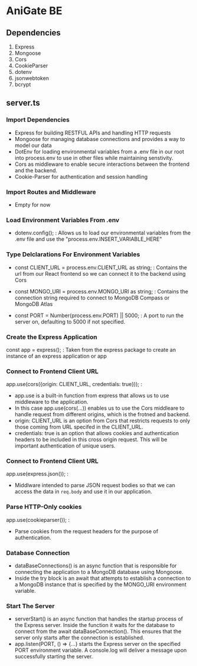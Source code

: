 # AniGate BE

## Dependencies
1. Express
2. Mongoose
3. Cors
4. CookieParser
5. dotenv
6. jsonwebtoken
7. bcrypt

## server.ts
### Import Dependencies
- Express for building RESTFUL APIs and handling HTTP requests
- Mongoose for managing database connections and provides a way to model our data
- DotEnv for loading environmental variables from a .env file in our root into process.env to use in other files while maintaining senstivity.
- Cors as middleware to enable secure interactions between the frontend and the backend.
- Cookie-Parser for authentication and session handling

### Import Routes and Middleware
- Empty for now

### Load Environment Variables From .env
- dotenv.config(); : Allows us to load our environmental variables from the .env file and use the "process.env.INSERT_VARIABLE_HERE" 

### Type Delclarations For Environment Variables
- const CLIENT_URL = process.env.CLIENT_URL as string; : Contains the url from our React frontend so we can connect it to the backend using Cors

- const MONGO_URI = process.env.MONGO_URI as string; : Contains the connection string required to connect to MongoDB Compass or MongoDB Atlas

- const PORT = Number(process.env.PORT) || 5000; : A port to run the server on, defaulting to 5000 if not specified.

### Create the Express Application
const app = express(); : Taken from the express package to create an instance of an express application or app

### Connect to Frontend Client URL
app.use(cors({origin: CLIENT_URL, credentials: true})); : 
- app.use is a built-in function from express that allows us to use middleware to the application. 
- In this case app.use(cors(...)) enables us to use the Cors middleare to handle request from different origins, which is the frotned and backend. 
- origin: CLIENT_URL is an option from Cors that restricts requests to only those coming from URL specifed in the CLIENT_URL.
- credentials: true is an option that allows cookies and authentication headers to be included in this cross origin request. This will be important authentication of unique users.

### Connect to Frontend Client URL
app.use(express.json()); : 
-  Middlware intended to parse JSON request bodies so that we can access the data in `req.body` and use it in our application.

### Parse HTTP-Only cookies
app.use(cookieparser()); : 
- Parse cookies from the request headers for the purpose of authentication.

### Database Connection
- dataBaseConnections() is an async function that is responsible for connecting the application to a MongoDB database using Mongoose. 
- Inside the try block is an await that attempts to establish a connection to a MongoDB instance that is specified by the MONGO_URI environment variable.

### Start The Server
- serverStart() is an async function that handles the startup process of the Express server. Inside the function it waits for the database to connect from the await dataBaseConnection(). This ensures that the server only starts after the connection is established.
- app.listen(PORT, () => {...} starts the Express server on the specified PORT environment variable. A console.log will deliver a message upon successfully starting the server.




